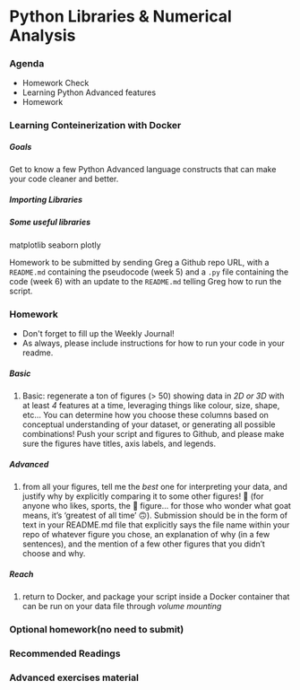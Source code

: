 
# Python Libraries & Numerical Analysis

### Agenda
* Homework Check
* Learning Python Advanced features
* Homework

### Learning Conteinerization with Docker

##### Goals
Get to know a few Python Advanced language constructs that can make your code cleaner and better.

##### Importing Libraries

##### Some useful libraries

matplotlib
seaborn
plotly

Homework to be submitted by sending Greg a Github repo URL, with a `README.md` containing the pseudocode (week 5) and a `.py` file containing the code (week 6) with an update to the `README.md` telling Greg how to run the script.

### Homework
* Don't forget to fill up the Weekly Journal! 
* As always, please include instructions for how to run your code in your readme.

##### Basic
1. Basic: regenerate a ton of figures (> 50) showing data in *2D or 3D* with at least *4* features at a time, leveraging things like colour, size, shape, etc...  You can determine how you choose these columns based on conceptual understanding of your dataset, or generating all possible combinations! Push your script and figures to Github, and please make sure the figures have titles, axis labels, and legends.

##### Advanced
1. from all your figures, tell me the *best* one for interpreting your data, and justify why by explicitly comparing it to some other figures! :tada:  (for anyone who likes, sports, the :goat: figure... for those who wonder what goat means, it’s ‘greatest of all time’ :upside_down_face:). Submission should be in the form of text in your README.md file that explicitly says the file name within your repo of whatever figure you chose, an explanation of why (in a few sentences), and the mention of a few other figures that you didn’t choose and why.

##### Reach
1. return to Docker, and package your script inside a Docker container that can be run on your data file through *volume mounting*

### Optional homework(no need to submit)

### Recommended Readings

### Advanced exercises material
